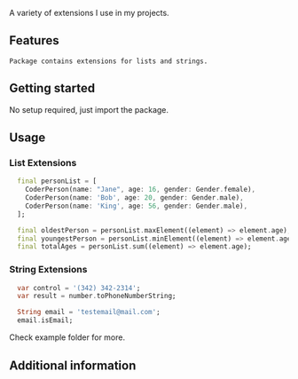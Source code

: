 <!--
This README describes the package. If you publish this package to pub.dev,
this README's contents appear on the landing page for your package.

For information about how to write a good package README, see the guide for
[writing package pages](https://dart.dev/guides/libraries/writing-package-pages).

For general information about developing packages, see the Dart guide for
[creating packages](https://dart.dev/guides/libraries/create-library-packages)
and the Flutter guide for
[developing packages and plugins](https://flutter.dev/developing-packages).
-->

A variety of extensions I use in my projects.

## Features

    Package contains extensions for lists and strings.

## Getting started

No setup required, just import the package.

## Usage

### List Extensions

```dart
  final personList = [
    CoderPerson(name: "Jane", age: 16, gender: Gender.female),
    CoderPerson(name: 'Bob', age: 20, gender: Gender.male),
    CoderPerson(name: 'King', age: 56, gender: Gender.male),
  ];

  final oldestPerson = personList.maxElement((element) => element.age);
  final youngestPerson = personList.minElement((element) => element.age);
  final totalAges = personList.sum((element) => element.age);
```

### String Extensions

```dart
  var control = '(342) 342-2314';
  var result = number.toPhoneNumberString;

  String email = 'testemail@mail.com';
  email.isEmail;

```

Check example folder for more.

## Additional information
